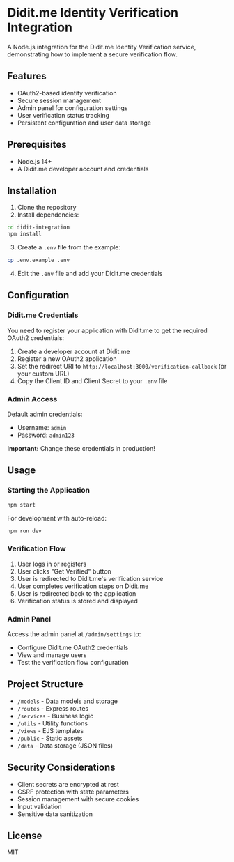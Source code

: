 # Didit.me Identity Verification Integration

A Node.js integration for the Didit.me Identity Verification service, demonstrating how to implement a secure verification flow.

## Features

- OAuth2-based identity verification
- Secure session management
- Admin panel for configuration settings
- User verification status tracking
- Persistent configuration and user data storage

## Prerequisites

- Node.js 14+
- A Didit.me developer account and credentials

## Installation

1. Clone the repository
2. Install dependencies:

```bash
cd didit-integration
npm install
```

3. Create a `.env` file from the example:

```bash
cp .env.example .env
```

4. Edit the `.env` file and add your Didit.me credentials

## Configuration

### Didit.me Credentials

You need to register your application with Didit.me to get the required OAuth2 credentials:

1. Create a developer account at Didit.me
2. Register a new OAuth2 application
3. Set the redirect URI to `http://localhost:3000/verification-callback` (or your custom URL)
4. Copy the Client ID and Client Secret to your `.env` file

### Admin Access

Default admin credentials:
- Username: `admin`
- Password: `admin123`

**Important:** Change these credentials in production!

## Usage

### Starting the Application

```bash
npm start
```

For development with auto-reload:

```bash
npm run dev
```

### Verification Flow

1. User logs in or registers
2. User clicks "Get Verified" button
3. User is redirected to Didit.me's verification service
4. User completes verification steps on Didit.me
5. User is redirected back to the application
6. Verification status is stored and displayed

### Admin Panel

Access the admin panel at `/admin/settings` to:
- Configure Didit.me OAuth2 credentials
- View and manage users
- Test the verification flow configuration

## Project Structure

- `/models` - Data models and storage
- `/routes` - Express routes
- `/services` - Business logic
- `/utils` - Utility functions
- `/views` - EJS templates
- `/public` - Static assets
- `/data` - Data storage (JSON files)

## Security Considerations

- Client secrets are encrypted at rest
- CSRF protection with state parameters
- Session management with secure cookies
- Input validation
- Sensitive data sanitization

## License

MIT